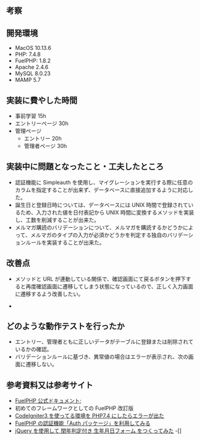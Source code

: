 ## 考察

## 開発環境

- MacOS 10.13.6
- PHP: 7.4.8
- FuelPHP: 1.8.2
- Apache 2.4.6
- MySQL 8.0.23
- MAMP 5.7

## 実装に費やした時間

- 事前学習 15h
- エントリーページ 30h
- 管理ページ
  - エントリー 20h
  - 管理者ページ 30h

## 実装中に問題となったこと・工夫したところ

- 認証機能に Simpleauth を使用し、マイグレーションを実行する際に任意のカラムを指定することが出来ず、データベースに直接追加するように対応した。
- 誕生日と登録日時については、データベースには UNIX 時間で登録されているため、入力された値を日付表記から UNIX 時間に変換するメソッドを実装し、工数を削減することが出来た。
- メルマガ購読のバリデーションについて、メルマガを購読するかどうかによって、メルマガのタイプの入力が必須かどうかを判定する独自のバリデーションルールを実装することが出来た。

## 改善点

- メソッドと URL が連動している関係で、確認画面にて戻るボタンを押下すると再度確認画面に遷移してしまう状態になっているので、正しく入力画面に遷移するよう改善したい。

-

## どのような動作テストを行ったか

- エントリー、管理者ともに正しいデータがテーブルに登録または削除されているかの確認。
- バリデーションルールに基づき、異常値の場合はエラーが表示され、次の画面に遷移しない。

## 参考資料又は参考サイト

- [FuelPHP 公式ドキュメント](http://fuelphp.jp/docs/1.9/);
- 初めてのフレームワークとしての FuelPHP 改訂版
- [CodeIgniter3 を使ってる環境を PHP7.4 にしたらエラーが出た](https://lightwill.hatenablog.com/entry/2020/09/11/151914)
- [FuelPHP の認証機能「Auth パッケージ」を利用してみる](https://helog.jp/framework/fuelphp-auth/)
- [jQuery を使用して 閏年判定付き 生年月日フォーム をつくってみた](https://qiita.com/Haruka-Ogawa/items/ee6571a1331f9ea00688)
  -[]
